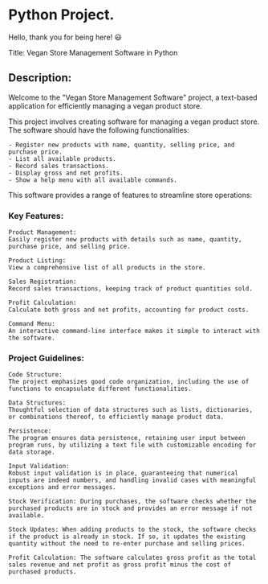 
# Python Project.

Hello, thank you for being here! 😃

Title: Vegan Store Management Software in Python

## Description:

Welcome to the "Vegan Store Management Software" project, a text-based application for efficiently managing a vegan product store. 

This project involves creating software for managing a vegan product store. The software should have the following functionalities:

    - Register new products with name, quantity, selling price, and purchase price.
    - List all available products.
    - Record sales transactions.
    - Display gross and net profits.
    - Show a help menu with all available commands.

This software provides a range of features to streamline store operations:

### Key Features:

    Product Management: 
    Easily register new products with details such as name, quantity, purchase price, and selling price.

    Product Listing: 
    View a comprehensive list of all products in the store.

    Sales Registration: 
    Record sales transactions, keeping track of product quantities sold.

    Profit Calculation: 
    Calculate both gross and net profits, accounting for product costs.

    Command Menu: 
    An interactive command-line interface makes it simple to interact with the software.

### Project Guidelines:

    Code Structure: 
    The project emphasizes good code organization, including the use of functions to encapsulate different functionalities.

    Data Structures: 
    Thoughtful selection of data structures such as lists, dictionaries, or combinations thereof, to efficiently manage product data.

    Persistence: 
    The program ensures data persistence, retaining user input between program runs, by utilizing a text file with customizable encoding for data storage.

    Input Validation: 
    Robust input validation is in place, guaranteeing that numerical inputs are indeed numbers, and handling invalid cases with meaningful exceptions and error messages.

    Stock Verification: During purchases, the software checks whether the purchased products are in stock and provides an error message if not available.

    Stock Updates: When adding products to the stock, the software checks if the product is already in stock. If so, it updates the existing quantity without the need to re-enter purchase and selling prices.

    Profit Calculation: The software calculates gross profit as the total sales revenue and net profit as gross profit minus the cost of purchased products.

